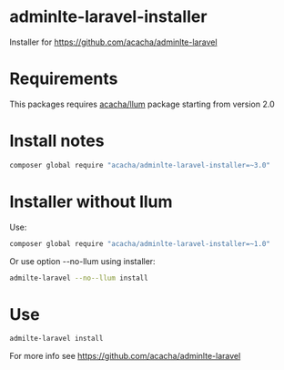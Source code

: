 # adminlte-laravel-installer

Installer for https://github.com/acacha/adminlte-laravel

# Requirements

This packages requires [acacha/llum](https://github.com/acacha/llum) package starting from version 2.0

# Install notes

```bash
composer global require "acacha/adminlte-laravel-installer=~3.0"
```

# Installer without llum

Use:

```bash
composer global require "acacha/adminlte-laravel-installer=~1.0"
```

Or use option --no-llum using installer:

```bash
admilte-laravel --no--llum install
```

# Use

```bash
admilte-laravel install
```

For more info see https://github.com/acacha/adminlte-laravel

